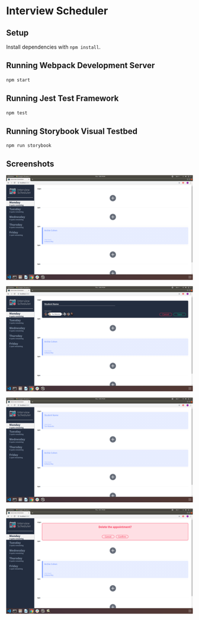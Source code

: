 # Interview Scheduler

## Setup

Install dependencies with `npm install`.

## Running Webpack Development Server

```sh
npm start
```

## Running Jest Test Framework

```sh
npm test
```

## Running Storybook Visual Testbed

```sh
npm run storybook
```

## Screenshots

!["Empty Mode"](https://github.com/rjblee/scheduler/blob/master/docs/1.%20Empty%20Mode.png?raw=true)

!["Create Mode"](https://github.com/rjblee/scheduler/blob/master/docs/2.%20Create%20Mode.png?raw=true)

!["Show Mode"](https://github.com/rjblee/scheduler/blob/master/docs/3.%20Show%20Mode.png?raw=true)

!["Delete Mode"](https://github.com/rjblee/scheduler/blob/master/docs/4.%20Delete%20Mode.png?raw=true)
